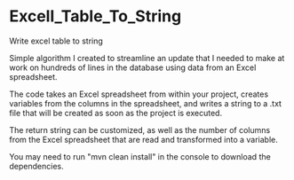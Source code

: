 # Excell_Table_To_String
Write excel table to string

Simple algorithm I created to streamline an update that I needed to make at work on hundreds of lines in the database using data from an Excel spreadsheet.

The code takes an Excel spreadsheet from within your project, creates variables from the columns in the spreadsheet, 
and writes a string to a .txt file that will be created as soon as the project is executed. 

The return string can be customized, as well as the number of columns from the Excel spreadsheet that are read and transformed into a variable.

You may need to run "mvn clean install" in the console to download the dependencies.
